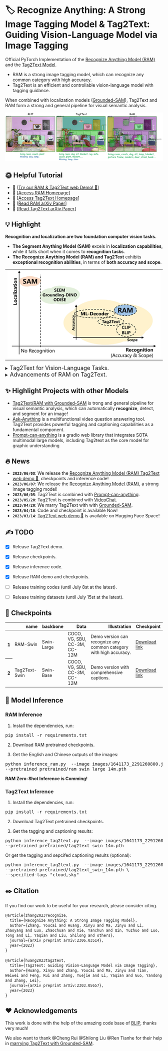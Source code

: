 # :label: Recognize Anything: A Strong Image Tagging Model & Tag2Text: Guiding Vision-Language Model via Image Tagging

Official PyTorch Implementation of the <a href="https://recognize-anything.github.io/">Recognize Anything Model (RAM)</a> and the <a href="https://tag2text.github.io/">Tag2Text Model</a>.

- RAM is a strong image tagging model, which can recognize any common category with high accuracy.
- Tag2Text is an efficient and controllable vision-language model with tagging guidance.


When combined with localization models ([Grounded-SAM](https://github.com/IDEA-Research/Grounded-Segment-Anything)), Tag2Text and RAM form a strong and general pipeline for visual semantic analysis.

![](./images/ram_grounded_sam.jpg)

## :sun_with_face: Helpful Tutorial

- :mushroom: [[Try our RAM & Tag2Text web Demo! 🤗](https://huggingface.co/spaces/xinyu1205/Recognize_Anything-Tag2Text)]
- :apple:  [[Access RAM Homepage](https://recognize-anything.github.io/)]
- :grapes: [[Access Tag2Text Homepage](https://tag2text.github.io/)]
- :sunflower:  [[Read RAM arXiv Paper](https://arxiv.org/abs/2306.03514)]
- :rose: [[Read Tag2Text arXiv Paper](https://arxiv.org/abs/2303.05657)]




## :bulb: Highlight
**Recognition and localization are two foundation computer vision tasks.**
- **The Segment Anything Model (SAM)** excels in **localization capabilities**, while it falls short when it comes to **recognition tasks**.
- **The Recognize Anything Model (RAM) and Tag2Text** exhibits **exceptional recognition abilities**, in terms of **both accuracy and scope**.

<p align="center">
 <table class="tg">
  <tr>
    <td class="tg-c3ow"><img src="images/localization_and_recognition.jpg" align="center" width="800" ></td>
  </tr>
</table>
</p>


<details close>
<summary><font size="4">
Tag2Text for Vision-Language Tasks.
</font></summary>

- **Tagging.** Without manual annotations, Tag2Text achieves **superior** image tag recognition ability of [**3,429**](./data/tag_list.txt) commonly human-used categories.
- **Efficient.** Tagging guidance effectively enhances the performance of vision-language models on both **generation-based** and **alignment-based** tasks.
- **Controllable.** Tag2Text permits users to input **desired tags**, providing the flexibility in composing corresponding texts based on the input tags.


<p align="center">
 <table class="tg">
  <tr>
    <td class="tg-c3ow"><img src="images/tag2text_framework.png" align="center" width="800" ></td>
  </tr>
</table>
</p>
</details>


<details close>
<summary><font size="4">
Advancements of RAM on Tag2Text.
</font></summary>

- **Accuracy.** RAM utilizes a data engine to generate additional annotations and clean incorrect ones, resulting higher accuracy compared to Tag2Text.
- **Scope.** Tag2Text recognizes 3,400+ fixed tags. RAM upgrades the number to 6,400+, covering more valuable categories. With open-set capability, RAM is feasible to recognize any common category.

<p align="center">
 <table class="tg">
  <tr>
    <td class="tg-c3ow"><img src="images/tagging_results.jpg" align="center" width="800" ></td>
  </tr>
</table>
</p>


</details>


## :sparkles: Highlight Projects with other Models
- [Tag2Text/RAM with Grounded-SAM](https://github.com/IDEA-Research/Grounded-Segment-Anything) is trong and general pipeline for visual semantic analysis, which can automatically **recognize**, detect, and segment for an image!
- [Ask-Anything](https://github.com/OpenGVLab/Ask-Anything) is a multifunctional video question answering tool. Tag2Text provides powerful tagging and captioning capabilities as a fundamental component.
- [Prompt-can-anything](https://github.com/positive666/Prompt-Can-Anything) is a gradio web library that integrates SOTA multimodal large models, including Tag2text as the core model for graphic understanding




## :fire: News

- **`2023/06/08`**: We release the [Recognize Anything Model (RAM) Tag2Text web demo 🤗](https://huggingface.co/spaces/xinyu1205/Recognize_Anything-Tag2Text), checkpoints and inference code!
- **`2023/06/07`**: We release the [Recognize Anything Model (RAM)](https://recognize-anything.github.io/), a strong image tagging model!
- **`2023/06/05`**: Tag2Text is combined with [Prompt-can-anything](https://github.com/OpenGVLab/Ask-Anything).
- **`2023/05/20`**: Tag2Text is combined with [VideoChat](https://github.com/OpenGVLab/Ask-Anything).
- **`2023/04/20`**: We marry Tag2Text with with [Grounded-SAM](https://github.com/IDEA-Research/Grounded-Segment-Anything).
- **`2023/04/10`**: Code and checkpoint is available Now!
- **`2023/03/14`**: [Tag2Text web demo 🤗](https://huggingface.co/spaces/xinyu1205/Recognize_Anything-Tag2Text) is available on Hugging Face Space! 






## :writing_hand: TODO 

- [x] Release Tag2Text demo.
- [x] Release checkpoints.
- [x] Release inference code.
- [x] Release RAM demo and checkpoints.
- [ ] Release training codes (until July 8st at the latest).
- [ ] Release training datasets (until July 15st at the latest).



## :toolbox: Checkpoints

<!-- insert a table -->
<table>
  <thead>
    <tr style="text-align: right;">
      <th></th>
      <th>name</th>
      <th>backbone</th>
      <th>Data</th>
      <th>Illustration</th>
      <th>Checkpoint</th>
    </tr>
  </thead>
  <tbody>
    <tr>
      <th>1</th>
      <td>RAM-Swin</td>
      <td>Swin-Large</td>
      <td>COCO, VG, SBU, CC-3M, CC-12M</td>
      <td>Demo version can recognize any common category with high accuracy.</td>
      <td><a href="https://huggingface.co/spaces/xinyu1205/Recognize_Anything-Tag2Text/blob/main/ram_swin_large_14m.pth">Download  link</a></td>
    </tr>
    <tr>
      <th>2</th>
      <td>Tag2Text-Swin</td>
      <td>Swin-Base</td>
      <td>COCO, VG, SBU, CC-3M, CC-12M</td>
      <td>Demo version with comprehensive captions.</td>
      <td><a href="https://huggingface.co/spaces/xinyu1205/Recognize_Anything-Tag2Text/blob/main/tag2text_swin_14m.pth">Download  link</a></td>
    </tr>
  </tbody>
</table>


## :running: Model Inference
### **RAM Inference** ##
1. Install the dependencies, run:

<pre/>pip install -r requirements.txt</pre> 

2. Download RAM pretrained checkpoints.

3. Get the English and Chinese outputs of the images:
<pre/>
python inference_ram.py  --image images/1641173_2291260800.jpg \
--pretrained pretrained/ram_swin_large_14m.pth
</pre>

**RAM Zero-Shot Inference is Comming!** 

### **Tag2Text Inference** ##

1. Install the dependencies, run:

<pre/>pip install -r requirements.txt</pre> 

2. Download Tag2Text pretrained checkpoints.

3. Get the tagging and captioning results:
<pre/>
python inference_tag2text.py  --image images/1641173_2291260800.jpg \
--pretrained pretrained/tag2text_swin_14m.pth
</pre>
Or get the tagging and sepcifed captioning results (optional):
<pre/>python inference_tag2text.py  --image images/1641173_2291260800.jpg \
--pretrained pretrained/tag2text_swin_14m.pth \
--specified-tags "cloud,sky"</pre>


## :black_nib: Citation
If you find our work to be useful for your research, please consider citing.

```
@article{zhang2023recognize,
  title={Recognize Anything: A Strong Image Tagging Model},
  author={Zhang, Youcai and Huang, Xinyu and Ma, Jinyu and Li, Zhaoyang and Luo, Zhaochuan and Xie, Yanchun and Qin, Yuzhuo and Luo, Tong and Li, Yaqian and Liu, Shilong and others},
  journal={arXiv preprint arXiv:2306.03514},
  year={2023}
}

@article{huang2023tag2text,
  title={Tag2Text: Guiding Vision-Language Model via Image Tagging},
  author={Huang, Xinyu and Zhang, Youcai and Ma, Jinyu and Tian, Weiwei and Feng, Rui and Zhang, Yuejie and Li, Yaqian and Guo, Yandong and Zhang, Lei},
  journal={arXiv preprint arXiv:2303.05657},
  year={2023}
}
```

## :hearts: Acknowledgements
This work is done with the help of the amazing code base of [BLIP](https://github.com/salesforce/BLIP), thanks very much!

We also want to thank @Cheng Rui @Shilong Liu @Ren Tianhe for their help in [marrying Tag2Text with Grounded-SAM](https://github.com/IDEA-Research/Grounded-Segment-Anything).







